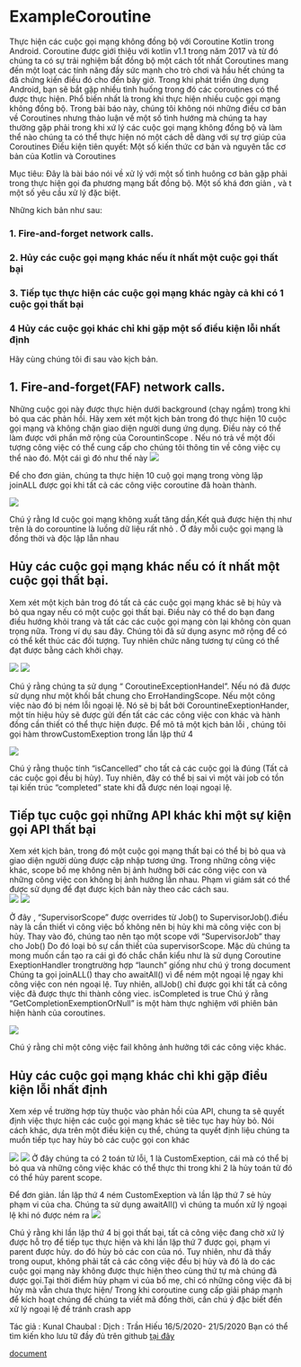 # ExampleCoroutine

Thực hiện các cuộc gọi mạng không đồng bộ với Coroutine Kotlin trong Android.
Coroutine được giới thiệu với kotlin v1.1 trong năm 2017 và từ đó chúng ta có sự trải nghiệm bất đồng bộ một cách tốt nhất
Coroutines mang đến một loạt các tính năng đầy sức mạnh cho trò chơi và hầu hết chúng ta đã chứng kiến điều đó cho đến bây giờ.
Trong khi phát triển ứng dụng Android, bạn sẽ bắt gặp nhiều tình huống trong đó các coroutines có thể được thực hiện. Phổ biến nhất là trong khi thực hiện nhiều cuộc gọi mạng không đồng bộ.
Trong bài báo này, chúng tôi không nói những điều cơ bản về Coroutines nhưng  thảo luận về một số tình hướng mà chúng ta hay thường gặp phải trong khi xứ lý các cuộc gọi mạng không đồng bộ và làm thể nào chúng ta có thể thực hiện nó một cách dễ dàng với sự trợ giúp của Coroutines
Điều kiện tiên quyết:
Một số kiến thức cơ bản và nguyên tắc cơ bản của Kotlin và Coroutines

Mục tiêu:
Đây là bài báo nói về xử lý với một số tình huông cơ bản gặp phải trong thực hiện gọi đa phương mạng bất đồng bộ. Một số khá đơn giản , và t một số yêu cầu xử lý đặc biệt.

Những kich bản như sau:

### 1. Fire-and-forget network calls.
### 2. Hủy các cuộc gọi mạng khác nếu ít nhất một cuộc gọi thất bại
### 3. Tiếp tục thực hiện các cuộc gọi mạng khác ngày cả khi có 1 cuộc gọi thất bại
### 4 Hủy các cuộc gọi khác chỉ khi gặp một số điều kiện lỗi nhất định

Hãy cùng chúng tôi đi sau vào kịch bản.
## 1. Fire-and-forget(FAF) network calls.  
Những cuộc gọi này được thực hiện dưới background (chạy ngầm) trong khi bỏ qua các phản hồi. Hãy xem xét một kịch bản trong đó thực hiện 10 cuộc gọi mạng và không chặn giao diện người dung ứng dụng. Điều này có thể làm được với phần mở rộng  của CorountinScope .  Nếu nó trả về một đối tượng công việc có thể cung cấp cho chúng tôi thông tin về công việc cụ thể nào đó. Một cái gì đó như thế này 
![](https://github.com/tranhieudev/ExampleCoroutine/blob/master/imv1.png)

Để cho đơn giản, chúng ta thực hiện 10 cuộ gọi mạng trong vòng lặp joinALL được gọi khi tất cả các công việc coroutine đã hoàn thành.

![](https://github.com/tranhieudev/ExampleCoroutine/blob/master/imv2.png)

Chú ý rằng Id cuộc gọi mạng không xuất tăng dần,Kết quả được hiện thị như trên là do corountine là luồng dữ liệu rất nhỏ . Ở đây mỗi cuộc gọi mạng là đồng thời và độc lập lẫn nhau

## Hủy các cuộc gọi mạng khác nếu có ít nhất một cuộc gọi thất bại.
Xem xét một kịch bản trog đó tất cả các cuộc gọi mạng khác sẽ bị hủy và bỏ qua ngay nếu có một cuộc gọi thất bại. Điều này có thể do bạn đang điều hướng khỏi trang và tất các các cuộc gọi mạng còn lại không còn quan trọng nữa.
Trong ví dụ sau đây. Chúng tôi đã sử dụng async mở rộng để có có thể kết thúc các đối tượng. Tuy nhiên chức năng tương tự cũng có thể đạt được bằng cách khởi chạy.

![](https://github.com/tranhieudev/ExampleCoroutine/blob/master/imv3.png)
![](https://github.com/tranhieudev/ExampleCoroutine/blob/master/imv4.png)

Chú ý rằng chúng ta sử dụng “ CoroutineExceptionHandel”. Nếu nó đã được sử dụng như một khối bắt chung cho ErroHandingScope. Nếu một công việc nào đó bị ném lỗi ngoại lệ. Nó sẽ bị bắt bởi CorountineExeptionHander, một tín hiệu hủy sẽ được gửi đến tất các các công việc con khác và hành đồng cần thiết có thể thực hiện được. Để mô tả một kịch bản lỗi , chúng tôi gọi hàm throwCustomExeption trong lần lập thứ 4 

![](https://github.com/tranhieudev/ExampleCoroutine/blob/master/imv5.png)

Chú ý rằng thuộc tính “isCancelled” cho tất cả các cuộc gọi là đúng (Tất cả các cuộc gọi đều bị hủy). Tuy nhiên, đây có thể bị sai vì một vài job có tồn tại kiến trúc “completed” state khi đẵ được nén loại ngoại lệ.  
## Tiếp tục cuộc gọi những API khác khi một sự kiện gọi API thất bại
Xem xét kịch bản, trong đó một cuộc gọi mạng thất bại có thể bị bỏ qua và giao diện người dùng được cập nhập tương ứng. Trong những công việc khác, scope bố mẹ không nên bị ảnh hưởng bởi các công việc con và những công việc con không bị ảnh hưởng lẫn nhau.
Phạm vi giám sát có thể được sử dụng để đạt được kịch bản này theo các cách sau.  
![](https://github.com/tranhieudev/ExampleCoroutine/blob/master/imv6.png)
![](https://github.com/tranhieudev/ExampleCoroutine/blob/master/imv7.png)

Ở đây , “SupervisorScope” được overrides từ Job() to SupervisorJob().điều này là cần thiết  vì công việc bố không nên bị hủy khi mà công việc con bị hủy.
Thay vào đó, chúng tao nên tạo một scope với “SupervisorJob” thay cho Job()
Do đó loại bỏ sự cần thiết của supervisorScope. Mặc dù chúng ta mong muốn cần tạo ra cái gì đó chắc chắn kiểu như là sử dụng Coroutine ExeptionHandler trongtrường hợp “launch” giống như chú ý trong document
Chúng ta gọi joinALL()  thay cho awaitAll() vì để  ném một ngoại lệ ngay khi công việc con nén ngoại lệ. Tuy nhiên, allJob() chỉ được gọi khi tất cả công việc đã được thực thi thành công viec. isCompleted is true
Chú ý rằng “GetCompletionExemptionOrNull” is một hàm thực nghiệm với phiên bản hiện hành của coroutines.

![](https://github.com/tranhieudev/ExampleCoroutine/blob/master/imv8.png)

Chú ý rằng chỉ một công việc fail không ảnh hưởng tới các công việc khác.

## Hủy các cuộc gọi mạng khác chỉ khi gặp điều kiện lỗi nhất định
Xem xép về trường hợp tùy thuộc vào phản hồi của API, chung ta sẽ quyết định việc thực hiện các cuộc gọi mạng khác sẽ tiêc tục hay hủy bỏ. Nói cách khác, dựa trên một điều kiện cụ thể, chúng ta quyết định liệu chúng ta muốn tiếp tục hay hủy bỏ các cuộc gọi con khác

![](https://github.com/tranhieudev/ExampleCoroutine/blob/master/imv9.png)
![](https://github.com/tranhieudev/ExampleCoroutine/blob/master/imv10.png)
Ở đây chúng ta có 2 toán tử lỗi, 1 là CustomExeption, cái mà có thể bị bỏ qua và những công việc khác có thể thực thi trong khi 2 là hủy toán tử đó có thể hủy parent scope.

Để đơn giản. lần lặp thứ 4 ném CustomExeption và lần lập thứ 7 sẻ hủy phạm vi của cha. Chúng ta sử dụng awaitAll() vì chúng ta muốn xử lý ngoại lệ khi nó được ném ra
![](https://github.com/tranhieudev/ExampleCoroutine/blob/master/imv11.png)

Chú ý rằng khi lần lặp thứ 4 bị gọi thất bại, tất cả công việc đang chờ xử lý được hỗ trọ để tiếp tục thực hiện và khi  lần lặp thứ 7 được gọi, phạm vi parent được hủy. do đó hủy bỏ các con của nó.
Tuy nhiên, như đã thấy trong ouput, không phải tất cả các công việc đều bị hủy và đó là do các cuộc gọi mạng này không được thực hiện theo cùng thứ tự mà chúng đã được gọi.Tại thời điểm hủy phạm vi của bố mẹ, chỉ có những công việc đã bị hủy mà vẫn chưa thực hiện/
Trong khi coroutine cung cấp giải pháp mạnh để kích hoạt chúng để chúng ta viết mã đồng thời, cần chú ý đặc biết đến xử lý ngoại lệ đế tránh crash app

Tác giả : Kunal Chaubal : Dịch : Trần Hiếu
16/5/2020- 21/5/2020
Bạn có thể tìm kiến kho lưu tữ đầy đủ trên github
[tại đây](https://github.com/KunalChaubal/CoroutinesSample)

[document](https://kotlin.github.io/kotlinx.coroutines/kotlinx-coroutines-core/kotlinx.coroutines/-supervisor-job.html)

